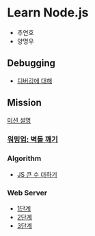 # Learn Node.js

- 추연호
- 양명우

## Debugging

- [디버깅에 대해](/debugging.md)

## Mission

[미션 설명](https://github.com/woowa-techcamp-2020/woowa-honux/blob/master/week1-day2-new-js-mission.md)

### [워밍업: 벽돌 깨기](https://github.com/woowa-techcamp-2020/myungwoo-Y-younho9-learn-node/tree/master/break-bricks)

### Algorithm

- [JS 큰 수 더하기](/add-number/add.js)

### Web Server

- [1단계](/web-server/netmodule.js)
- [2단계](/web-server/http-server.js)
- [3단계]()
